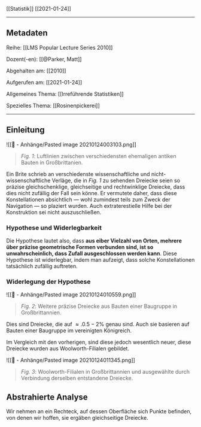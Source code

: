 [[Statistik]] [[2021-01-24]]

---

## Metadaten

Reihe: [[LMS Popular Lecture Series 2010]]

Dozent(-en): [[@Parker, Matt]]

Abgehalten am: [[2010]]

Aufgerufen am: [[2021-01-24]]

Allgemeines Thema: [[Irreführende Statistiken]]

Spezielles Thema: [[Rosinenpickerei]]

---

## Einleitung

![[📎 - Anhänge/Pasted image 20210124003103.png]]

> *Fig. 1*: Luftlinien zwischen verschiedensten ehemaligen antiken Bauten in Großbrittanien.

Ein Brite schrieb an verschiedenste wissenschaftliche und nicht-wissenschaftliche Verläge, die in *Fig. 1* zu sehenden Dreiecke seien so präzise gleichschenklige, gleichseitige und rechtwinklige Dreiecke, dass dies nicht zufällig der Fall sein könne. Er vermutete daher, dass diese Konstellationen absichtlich &mdash; wohl zumindest teils zum Zweck der Navigation &mdash; so plaziert wurden. Auch extraterestielle Hilfe bei der Konstruktion sei nicht auszuschließen.

### Hypothese und Widerlegbarkeit

Die Hypothese lautet also, dass **aus eiber Vielzahl von Orten, mehrere über präzise geometrische Formen verbunden sind, ist so unwahrscheinlich, dass Zufall ausgeschlossen werden kann**. Diese Hypothese ist widerlegbar, indem man aufzeigt, dass solche Konstellationen tatsächlich zufällig auftreten.

### Widerlegung der Hypothese

![[📎 - Anhänge/Pasted image 20210124010559.png]]

> *Fig. 2*: Weitere präzise Dreiecke aus Bauten einer Baugruppe in Großbrittannien.

Dies sind Dreiecke, die auf $\approx. 0.5-2\%$ genau sind. Auch sie basieren auf Bauten einer Baugruppe im vereinigten Königreich.

Im Vergleich mit den vorherigen, sind diese jedoch wesentlich neuer, diese Dreiecke wurden aus Woolworth-Filialen gebildet. 

![[📎 - Anhänge/Pasted image 20210124011345.png]]

> *Fig. 3*: Woolworth-Filialen in Großbrittannien und ausgewählte durch Verbindung derselben entstandene Dreiecke.

## Abstrahierte Analyse

Wir nehmen an ein Rechteck, auf dessen Oberfläche sich Punkte befinden, von denen wir hoffen, sie ergäben gleichseitige Dreiecke.

